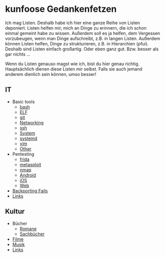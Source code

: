 # kunfoose Gedankenfetzen
Ich mag Listen. Deshalb habe ich hier eine ganze Reihe von Listen deponiert.
Listen helfen mir, mich an Dinge zu erinnern, die ich schon einmal gemeint habe
zu wissen. Außerdem soll es ja helfen, dem Vergessen vorzubeugen, wenn man Dinge
aufschreibt, z.B. in langen Listen. Außerdem können Listen helfen, Dinge zu
strukturieren, z.B. in Hierarchien (pfui). Deshalb sind Listen einfach
großartig. Oder eben ganz gut. Bzw. besser als gar nichts ...

Wenn du Listen genauso magst wie ich, bist du hier genau richtig. Hauptsächlich
dienen diese Listen mir selbst. Falls sie auch jemand anderem dienlich sein
können, umso besser!

## IT
- Basic tools
  - [bash](bash)
  - [ELF](elf)
  - [git](git)
  - [Networking](network_tools)
  - [ssh](ssh)
  - [System](system_tools)
  - [systemd](systemd)
  - [vim](vim)
  - [Other](other_tools)
- Pentesting
  - [frida](frida)
  - [metasploit](metasploit)
  - [nmap](nmap)
  - [Android](android)
  - [iOS](ios)
  - [Web](web)
- [Backporting Fails](backporting)
- [Links](it_links)

## Kultur
- Bücher
  - [Romane](romane)
  - [Sachbücher](sachbuecher)
- [Filme](filme)
- [Musik](musik)
- [Links](culture_links)
